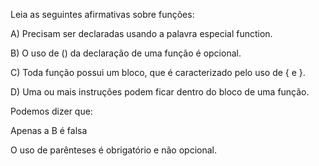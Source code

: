 Leia as seguintes afirmativas sobre funções:

A) Precisam ser declaradas usando a palavra especial function.

B) O uso de () da declaração de uma função é opcional.

C) Toda função possui um bloco, que é caracterizado pelo uso de { e }.

D) Uma ou mais instruções podem ficar dentro do bloco de uma função.

Podemos dizer que:

Apenas a B é falsa

O uso de parênteses é obrigatório e não opcional.
